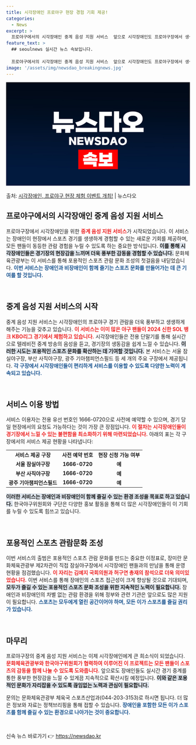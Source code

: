 ```yaml
---
title: 시각장애인 프로야구 현장 경험 기회 제공!
categories:
  - News
excerpt: >
  프로야구에서의 시각장애인 중계 음성 지원 서비스  앞으로 시각장애인도 프로야구장에서 생생한 현장 분위기를 즐…
feature_text: >
  ## seoulnews 실시간 뉴스 속보입니다.

  프로야구에서의 시각장애인 중계 음성 지원 서비스  앞으로 시각장애인도 프로야구장에서 생생한 현장 분위기를 즐…
image: '/assets/img/newsdao_breakingnews.jpg'
---
```


![뉴스다오 속보](/assets/img/newsdao_breakingnews.jpg)

<p>출처: <a href="https://newsdao.kr/4792" rel="dofollow">시각장애인, 프로야구 현장 체험 이벤트 개최!</a> | 뉴스다오</p>

<h2 data-ke-size="size26">프로야구에서의 시각장애인 중계 음성 지원 서비스</h2>

프로야구장에서 시각장애인을 위한 <b><span style="color: #ee2323;">중계 음성 지원 서비스</span></b>가 시작되었습니다. 이 서비스는 장애인이 현장에서 스포츠 경기를 생생하게 경험할 수 있는 새로운 기회를 제공하며, 모든 팬들이 동등한 관람 경험을 누릴 수 있도록 하는 중요한 방식입니다. <b><span style="background-color: #21538527;">이를 통해 시각장애인들은 경기장의 현장감을 느끼며 더욱 풍부한 감동을 경험할 수 있습니다.</span></b> 문화체육관광부는 이 서비스를 통해 포용적인 스포츠 관람 문화 조성의 첫걸음을 내딛었습니다. <b><span style="color: #1a5490;">이번 서비스는 장애인과 비장애인이 함께 즐기는 스포츠 문화를 만들어가는 데 큰 기여를 할 것입니다.</span></b>

<p data-ke-size="size16">&nbsp;</p>

<h2 data-ke-size="size26">중계 음성 지원 서비스의 시작</h2>

중계 음성 지원 서비스는 시각장애인의 프로야구 경기 관람을 더욱 풍부하고 생생하게 해주는 기능을 갖추고 있습니다. <b><span style="color: #ee2323;">이 서비스는 이미 많은 야구 팬들이 2024 신한 SOL 뱅크 KBO리그 경기에서 체험하고 있습니다.</span></b> 시각장애인들은 전용 단말기를 통해 실시간으로 텔레비전 중계 방송의 음성을 듣고, 경기장의 생동감을 쉽게 느낄 수 있습니다. <b><span style="background-color: #21538527;">이러한 시도는 포용적인 스포츠 문화를 확산하는 데 기여할 것입니다.</span></b> 본 서비스는 서울 잠실야구장, 부산 사직야구장, 광주 기아챔피언스필드 등 세 개의 주요 구장에서 제공됩니다. <b><span style="color: #1a5490;">각 구장에서 시각장애인들이 편리하게 서비스를 이용할 수 있도록 다양한 노력이 계속되고 있습니다.</span></b>

<p data-ke-size="size16">&nbsp;</p>

<h2 data-ke-size="size26">서비스 이용 방법</h2>

서비스 이용자는 전용 유선 번호인 1666-0720으로 사전에 예약할 수 있으며, 경기 당일 현장에서의 요청도 가능하다는 것이 가장 큰 장점입니다. <b><span style="color: #ee2323;">이 절차는 시각장애인들이 경기장에서 느낄 수 있는 불편함을 최소화하기 위해 마련되었습니다.</span></b> 아래의 표는 각 구장에서의 서비스 제공 현황을 나타냅니다:

<table style="width: 100%; border-collapse: collapse;">
  <tr>
    <td style="text-align: center; height: 17px;"><b>서비스 제공 구장</b></td>
    <td style="text-align: center; height: 17px;"><b>사전 예약 번호</b></td>
    <td style="text-align: center; height: 17px;"><b>현장 신청 가능 여부</b></td>
  </tr>
  <tr>
    <td style="text-align: center; height: 17px;"><b>서울 잠실야구장</b></td>
    <td style="text-align: center; height: 17px;"><b>1666-0720</b></td>
    <td style="text-align: center; height: 17px;"><b>예</b></td>
  </tr>
  <tr>
    <td style="text-align: center; height: 17px;"><b>부산 사직야구장</b></td>
    <td style="text-align: center; height: 17px;"><b>1666-0720</b></td>
    <td style="text-align: center; height: 17px;"><b>예</b></td>
  </tr>
  <tr>
    <td style="text-align: center; height: 17px;"><b>광주 기아챔피언스필드</b></td>
    <td style="text-align: center; height: 17px;"><b>1666-0720</b></td>
    <td style="text-align: center; height: 17px;"><b>예</b></td>
  </tr>
</table>

<b><span style="background-color: #21538527;">이러한 서비스는 장애인과 비장애인이 함께 즐길 수 있는 환경 조성을 목표로 하고 있습니다.</span></b> 한국야구위원회와 구단은 다양한 홍보 활동을 통해 더 많은 시각장애인들이 이 기회를 누릴 수 있도록 힘쓰고 있습니다. 

<p data-ke-size="size16">&nbsp;</p>

<h2 data-ke-size="size26">포용적인 스포츠 관람문화 조성</h2>

이번 서비스의 출범은 포용적인 스포츠 관람 문화를 만드는 중요한 이정표로, 장미란 문화체육관광부 제2차관이 직접 잠실야구장에서 시각장애인 팬들과의 만남을 통해 운영 현황을 점검했습니다. <b><span style="color: #ee2323;">이 자리는 김예지 국회의원과 허구연 총재의 참석으로 더욱 의미있었습니다.</span></b> 이번 서비스를 통해 장애인의 스포츠 접근성이 크게 향상될 것으로 기대되며, <b><span style="background-color: #21538527;">모두가 즐길 수 있는 포용적인 스포츠 문화 조성을 위한 지속적인 노력이 필요합니다.</span></b> 장애인과 비장애인의 차별 없는 관람 환경을 위해 정부와 관련 기관은 앞으로도 많은 지원이 필요합니다. <b><span style="color: #1a5490;">스포츠는 모두에게 열린 공간이어야 하며, 모든 이가 스포츠를 즐길 권리가 있습니다.</span></b>

<p data-ke-size="size16">&nbsp;</p>

<h2 data-ke-size="size26">마무리</h2>

프로야구장의 중계 음성 지원 서비스는 이제 시각장애인에게 큰 희소식이 되었습니다. <b><span style="color: #ee2323;">문화체육관광부와 한국야구위원회가 협력하여 이루어진 이 프로젝트는 모든 팬들이 스포츠의 감동을 함께 나눌 수 있도록 도와줍니다.</span></b> 앞으로도 장애인들도 실시간 경기 중계를 통한 풍부한 현장감을 느낄 수 있게끔 지속적으로 확산시킬 예정입니다. <b><span style="background-color: #21538527;">이와 같은 포용적인 문화가 자리잡을 수 있도록 끊임없는 노력과 관심이 필요합니다.</span></b> 

문의는 문화체육관광부 체육국 스포츠산업과(044-203-3153)로 하시면 됩니다. 더 많은 정보와 자료는 정책브리핑을 통해 접할 수 있습니다. <b><span style="color: #1a5490;">장애인을 포함한 모든 이가 스포츠를 함께 즐길 수 있는 환경으로 나아가는 것이 중요합니다.</span></b>

<p data-ke-size="size16">&nbsp;</p> 

신속 뉴스 바로가기 👉 <a href="https://newsdao.kr" rel="dofollow">https://newsdao.kr</a>


